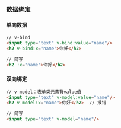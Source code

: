 ### 数据绑定

#### 单向数据

```html
// v-bind
<input type="text" v-bind:value="name"/>
<h2 v-bind:x="name">你好</h2>
```

```html
// 简写
<h2 :x="name">你好</h2>
```

#### 双向绑定

```html
// v-model：表单类元素有value值
<input type="text" v-model:value="name"/>
<h2 v-model:x="name">你好</h2>  // 报错
```

```html
// 简写
<input type="text" v-model="name"/>
```

